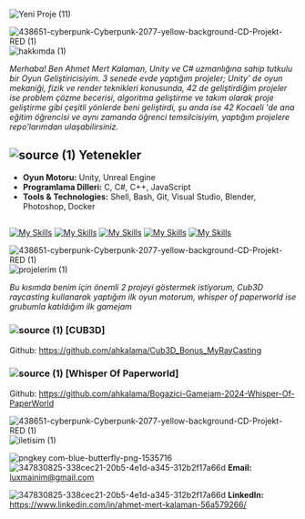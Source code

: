 
![Yeni Proje (11)](https://github.com/user-attachments/assets/380c4ebd-9323-4f1f-b50a-711721177e4a)

![438651-cyberpunk-Cyberpunk-2077-yellow-background-CD-Projekt-RED (1)](https://github.com/ahkalama/ahkalama/assets/116187665/ee65970e-0339-4d8b-88ae-d9feb015d30e)
![hakkımda (1)](https://github.com/ahkalama/ahkalama/assets/116187665/004703bd-7e79-42a7-9d19-691913063963)

*Merhaba! Ben Ahmet Mert Kalaman, Unity ve C# uzmanlığına sahip tutkulu bir Oyun Geliştiricisiyim. 3 senede evde yaptığım projeler; Unity' de oyun mekaniği, fizik ve render teknikleri konusunda, 42 de geliştirdiğim projeler ise problem çözme becerisi, algoritma geliştirme ve takım olarak proje geliştirme gibi çeşitli yönlerde beni geliştirdi, şu anda ise 42 Kocaeli 'de ana eğitim öğrencisi ve aynı zamanda öğrenci temsilcisiyim, yaptığım projelere repo'larımdan ulaşabilirsiniz.*


## ![source (1)](https://github.com/ahkalama/ahkalama/assets/116187665/338cec21-20b5-4e1d-a345-312b2f17a66d) Yetenekler
- **Oyun Motoru:** Unity, Unreal Engine
- **Programlama Dilleri:** C, C#, C++, JavaScript
- **Tools & Technologies:** Shell, Bash, Git, Visual Studio, Blender, Photoshop, Docker


##
[![My Skills](https://skillicons.dev/icons?i=c,cs,cpp&perline=3)](https://skillicons.dev)
[![My Skills](https://skillicons.dev/icons?i=docker,git,github&perline=3)](https://skillicons.dev)
[![My Skills](https://skillicons.dev/icons?i=linkedin,vim,wordpress&perline=3)](https://skillicons.dev)
[![My Skills](https://skillicons.dev/icons?i=sublime,unity,unreal&perline=3)](https://skillicons.dev)
[![My Skills](https://skillicons.dev/icons?i=vscode,ps,js&perline=3)](https://skillicons.dev)

![438651-cyberpunk-Cyberpunk-2077-yellow-background-CD-Projekt-RED (1)](https://github.com/ahkalama/ahkalama/assets/116187665/c5412e89-3a54-40c5-bc80-adfa01c18e2d)
![projelerim (1)](https://github.com/ahkalama/ahkalama/assets/116187665/2ed0409c-4086-487e-b8ff-6275d54cd1d6)

*Bu kısımda benim için önemli 2 projeyi göstermek istiyorum, Cub3D raycasting kullanarak yaptığım ilk oyun motorum, whisper of paperworld ise grubumla katıldığım ilk gamejam*

### ![source (1)](https://github.com/ahkalama/ahkalama/assets/116187665/338cec21-20b5-4e1d-a345-312b2f17a66d) [CUB3D]

Github: https://github.com/ahkalama/Cub3D_Bonus_MyRayCasting

### ![source (1)](https://github.com/ahkalama/ahkalama/assets/116187665/338cec21-20b5-4e1d-a345-312b2f17a66d) [Whisper Of Paperworld]

Github: https://github.com/ahkalama/Bogazici-Gamejam-2024-Whisper-Of-PaperWorld

![438651-cyberpunk-Cyberpunk-2077-yellow-background-CD-Projekt-RED (1)](https://github.com/ahkalama/ahkalama/assets/116187665/89fca7f2-554f-4d23-a397-93c9c26f3ab0)
![iletisim (1)](https://github.com/ahkalama/ahkalama/assets/116187665/6bdfd093-f984-46a3-ab9d-493397b8891b)

![pngkey com-blue-butterfly-png-1535716](https://github.com/user-attachments/assets/63cc1339-ebad-47f6-b45a-196e576c58bb)
![347830825-338cec21-20b5-4e1d-a345-312b2f17a66d](https://github.com/user-attachments/assets/a34d4ada-ef57-4996-846e-ac45064116f5)
**Email:** luxmainim@gmail.com

![347830825-338cec21-20b5-4e1d-a345-312b2f17a66d](https://github.com/user-attachments/assets/a34d4ada-ef57-4996-846e-ac45064116f5)
**LinkedIn:** https://www.linkedin.com/in/ahmet-mert-kalaman-56a579266/


